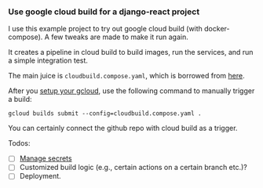 ### Use google cloud build for a django-react project

I use this example project to try out google cloud build (with docker-compose).
A few tweaks are made to make it run again.

It creates a pipeline in cloud build to build images, run the services, and run a simple integration test.

The main juice is `cloudbuild.compose.yaml`, which is borrowed from [here](https://github.com/GoogleCloudPlatform/cloudbuild-integration-testing).

After you [setup your gcloud](https://cloud.google.com/cloud-build/docs/running-builds/start-build-manually), use the following command to manually trigger a build:
```
gcloud builds submit --config=cloudbuild.compose.yaml .
```
You can certainly connect the github repo with cloud build as a trigger.

Todos:
- [ ] [Manage secrets](https://cloud.google.com/cloud-build/docs/securing-builds/use-encrypted-secrets-credentials)
- [ ] Customized build logic (e.g., certain actions on a certain branch etc.)?
- [ ] Deployment.
